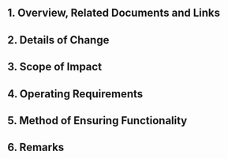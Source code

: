 ## 1. Overview, Related Documents and Links
<!-- PR summary and description of relevant documents  -->
<!-- If you have a link to Confluence, please include it. -->

## 2. Details of Change
<!-- Description of changes -->
<!-- Please reiterate important points even if they have already described in the Confluence. -->

## 3. Scope of Impact
<!-- I modified this fuction, so this function is also affected, etc. -->

## 4. Operating Requirements
<!-- Environment variables / Dependencies / DB updates required / etc. -->
<!-- Please describe any commands that need to executed. -->
<!-- rails db:migrate / rake foo:bar / npm install / etc. -->

## 5. Method of Ensuring Functionality
<!-- Implementation of unit tests and manual testing. Please describe the manual test in detail. -->

## 6. Remarks
